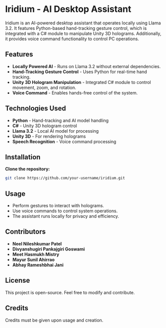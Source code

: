 # Iridium - AI Desktop Assistant

Iridium is an AI-powered desktop assistant that operates locally using Llama 3.2. It features Python-based hand-tracking gesture control, which is integrated with a C# module to manipulate Unity 3D holograms. Additionally, it provides voice command functionality to control PC operations.

## Features

- **Locally Powered AI** - Runs on Llama 3.2 without external dependencies.
- **Hand-Tracking Gesture Control** - Uses Python for real-time hand tracking.
- **Unity 3D Hologram Manipulation** - Integrated C# module to control movement, zoom, and rotation.
- **Voice Command** - Enables hands-free control of the system.

## Technologies Used

- **Python** - Hand-tracking and AI model handling
- **C#** - Unity 3D hologram control
- **Llama 3.2** - Local AI model for processing
- **Unity 3D** - For rendering holograms
- **Speech Recognition** - Voice command processing

## Installation

 **Clone the repository:**
   ```sh
   git clone https://github.com/your-username/iridium.git

   ```

## Usage

- Perform gestures to interact with holograms.
- Use voice commands to control system operations.
- The assistant runs locally for privacy and efficiency.

## Contributors

- **Neel Nileshkumar Patel**
- **Divyanshugiri Pankajgiri Goswami**
- **Meet Hasmukh Mistry**
- **Mayur Sunil Ahirrao**
- **Abhay Rameshbhai Jani**

## License

This project is open-source. Feel free to modify and contribute.

## Credits

Credits must be given upon usage and creation.

